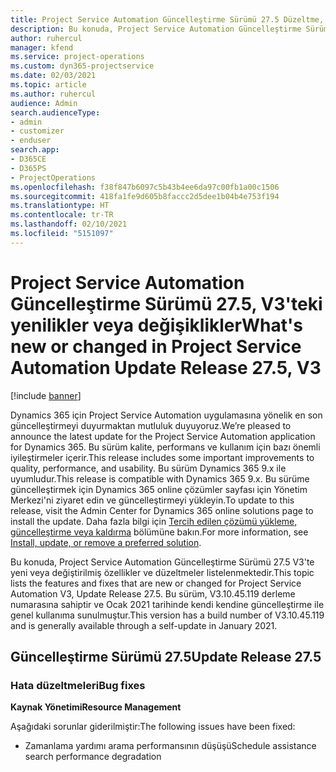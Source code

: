 ```yaml
---
title: Project Service Automation Güncelleştirme Sürümü 27.5 Düzeltme, V3'teki yenilikler veya değişiklikler
description: Bu konuda, Project Service Automation Güncelleştirme Sürümü 27.5 Düzeltme, V3'te yeni veya değiştirilmiş özellikler ve düzeltmeler listelenmektedir.
author: ruhercul
manager: kfend
ms.service: project-operations
ms.custom: dyn365-projectservice
ms.date: 02/03/2021
ms.topic: article
ms.author: ruhercul
audience: Admin
search.audienceType:
- admin
- customizer
- enduser
search.app:
- D365CE
- D365PS
- ProjectOperations
ms.openlocfilehash: f38f847b6097c5b43b4ee6da97c00fb1a00c1506
ms.sourcegitcommit: 418fa1fe9d605b8faccc2d5dee1b04b4e753f194
ms.translationtype: HT
ms.contentlocale: tr-TR
ms.lasthandoff: 02/10/2021
ms.locfileid: "5151097"
---
```

# <a name="whats-new-or-changed-in-project-service-automation-update-release-275-v3"></a><span data-ttu-id="28990-103">Project Service Automation Güncelleştirme Sürümü 27.5, V3'teki yenilikler veya değişiklikler</span><span class="sxs-lookup"><span data-stu-id="28990-103">What's new or changed in Project Service Automation Update Release 27.5, V3</span></span>

[!include [banner](../includes/psa-now-project-operations.md)]

<span data-ttu-id="28990-104">Dynamics 365 için Project Service Automation uygulamasına yönelik en son güncelleştirmeyi duyurmaktan mutluluk duyuyoruz.</span><span class="sxs-lookup"><span data-stu-id="28990-104">We’re pleased to announce the latest update for the Project Service Automation application for Dynamics 365.</span></span> <span data-ttu-id="28990-105">Bu sürüm kalite, performans ve kullanım için bazı önemli iyileştirmeler içerir.</span><span class="sxs-lookup"><span data-stu-id="28990-105">This release includes some important improvements to quality, performance, and usability.</span></span> <span data-ttu-id="28990-106">Bu sürüm Dynamics 365 9.x ile uyumludur.</span><span class="sxs-lookup"><span data-stu-id="28990-106">This release is compatible with Dynamics 365 9.x.</span></span> <span data-ttu-id="28990-107">Bu sürüme güncelleştirmek için Dynamics 365 online çözümler sayfası için Yönetim Merkezi'ni ziyaret edin ve güncelleştirmeyi yükleyin.</span><span class="sxs-lookup"><span data-stu-id="28990-107">To update to this release, visit the Admin Center for Dynamics 365 online solutions page to install the update.</span></span> <span data-ttu-id="28990-108">Daha fazla bilgi için [Tercih edilen çözümü yükleme, güncelleştirme veya kaldırma](https://docs.microsoft.com/power-platform/admin/install-remove-preferred-solution) bölümüne bakın.</span><span class="sxs-lookup"><span data-stu-id="28990-108">For more information, see [Install, update, or remove a preferred solution](https://docs.microsoft.com/power-platform/admin/install-remove-preferred-solution).</span></span>

<span data-ttu-id="28990-109">Bu konuda, Project Service Automation Güncelleştirme Sürümü 27.5 V3'te yeni veya değiştirilmiş özellikler ve düzeltmeler listelenmektedir.</span><span class="sxs-lookup"><span data-stu-id="28990-109">This topic lists the features and fixes that are new or changed for Project Service Automation V3, Update Release 27.5.</span></span> <span data-ttu-id="28990-110">Bu sürüm, V3.10.45.119 derleme numarasına sahiptir ve Ocak 2021 tarihinde kendi kendine güncelleştirme ile genel kullanıma sunulmuştur.</span><span class="sxs-lookup"><span data-stu-id="28990-110">This version has a build number of V3.10.45.119 and is generally available through a self-update in January 2021.</span></span>

## <a name="update-release-275"></a><span data-ttu-id="28990-111">Güncelleştirme Sürümü 27.5</span><span class="sxs-lookup"><span data-stu-id="28990-111">Update Release 27.5</span></span>

### <a name="bug-fixes"></a><span data-ttu-id="28990-112">Hata düzeltmeleri</span><span class="sxs-lookup"><span data-stu-id="28990-112">Bug fixes</span></span>


<span data-ttu-id="28990-113">**Kaynak Yönetimi**</span><span class="sxs-lookup"><span data-stu-id="28990-113">**Resource Management**</span></span>

<span data-ttu-id="28990-114">Aşağıdaki sorunlar giderilmiştir:</span><span class="sxs-lookup"><span data-stu-id="28990-114">The following issues have been fixed:</span></span>

- <span data-ttu-id="28990-115">Zamanlama yardımı arama performansının düşüşü</span><span class="sxs-lookup"><span data-stu-id="28990-115">Schedule assistance search performance degradation</span></span>
